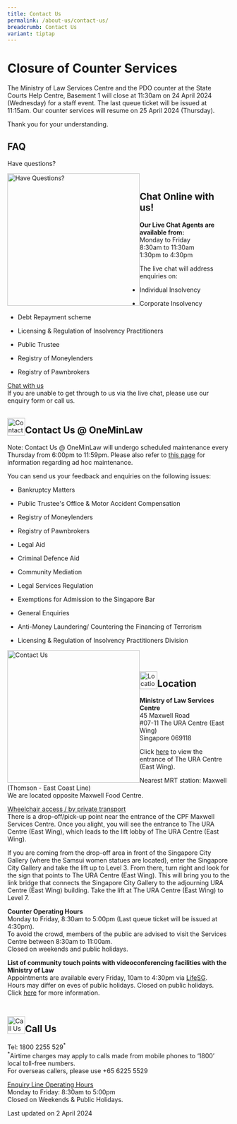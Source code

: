```yaml
---
title: Contact Us
permalink: /about-us/contact-us/
breadcrumb: Contact Us
variant: tiptap
---
```

<h1><strong>Closure of Counter Services</strong></h1>
<p>The Ministry of Law Services Centre and the PDO counter at the State Courts
Help Centre, Basement 1 will close at 11:30am on 24 April 2024 (Wednesday)
for a staff event. The last queue ticket will be issued at 11:15am. Our
counter services will resume on 25 April 2024 (Thursday).</p>
<p>Thank you for your understanding.</p>
<h2>FAQ</h2>
<p>Have questions?</p>
<div class="isomer-image-wrapper">
<img style="width: 300px; float: left;" height="auto" width="100%" title="Have Questions?" alt="Have Questions?" src="/images/mlaw-faq.png">
</div>
<h2><br>Chat Online with us!</h2>
<p><strong>Our Live Chat Agents are available from:</strong> 
<br>Monday to Friday
<br>8:30am to 11:30am
<br>1:30pm to 4:30pm
<br>
</p>
<p>The live chat will address enquiries on:</p>
<ul data-tight="true" class="tight">
<li>
<p>Individual Insolvency</p>
</li>
<li>
<p>Corporate Insolvency</p>
</li>
<li>
<p>Debt Repayment scheme</p>
</li>
<li>
<p>Licensing &amp; Regulation of Insolvency Practitioners</p>
</li>
<li>
<p>Public Trustee</p>
</li>
<li>
<p>Registry of Moneylenders</p>
</li>
<li>
<p>Registry of Pawnbrokers</p>
</li>
</ul>
<p><a href="https://static.zdassets.com/web_widget/latest/liveChat.html?v=10#key=flexanswer1659.zendesk.com&amp;title=MinLaw%20Live%20Chat" rel="noopener noreferrer nofollow" target="_blank">Chat with us</a> 
<br>If you are unable to get through to us via the live chat, please use our
enquiry form or call us.
<br>
<br>
</p>
<div class="isomer-image-wrapper">
<img style="float:left; width: 40px;" height="auto" width="100%" title="Contact Us" alt="Contact Us" src="/images/enq.png">
</div>
<h2>Contact Us @ OneMinLaw</h2>
<p>Note: Contact Us @ OneMinLaw will undergo scheduled maintenance every
Thursday from 6:00pm to 11:59pm. Please also refer to <a href="https://www.mlaw.gov.sg/e-services/" rel="noopener noreferrer nofollow" target="_blank">this page</a> for
information regarding ad hoc maintenance.
<br>
</p>
<p>You can send us your feedback and enquiries on the following issues:</p>
<ul data-tight="true" class="tight">
<li>
<p>Bankruptcy Matters</p>
</li>
<li>
<p>Public Trustee's Office &amp; Motor Accident Compensation</p>
</li>
<li>
<p>Registry of Moneylenders</p>
</li>
<li>
<p>Registry of Pawnbrokers</p>
</li>
<li>
<p>Legal Aid</p>
</li>
<li>
<p>Criminal Defence Aid</p>
</li>
<li>
<p>Community Mediation</p>
</li>
<li>
<p>Legal Services Regulation</p>
</li>
<li>
<p>Exemptions for Admission to the Singapore Bar</p>
</li>
<li>
<p>General Enquiries</p>
</li>
<li>
<p>Anti-Money Laundering/ Countering the Financing of Terrorism</p>
</li>
<li>
<p>Licensing &amp; Regulation of Insolvency Practitioners Division</p>
</li>
</ul>
<div class="isomer-image-wrapper">
<img style="width: 300px; float: left;" height="auto" width="100%" title="Contact Us" alt="Contact Us" src="/images/mlaw-contactus.png">
</div>
<p>
<br>
<br>
</p>
<div class="isomer-image-wrapper">
<img style="float:left; width: 40px;" height="auto" width="100%" title="Location" alt="Location" src="/images/loc.png">
</div>
<h2>Location</h2>
<p><strong>Ministry of Law Services Centre</strong> 
<br>45 Maxwell Road
<br>#07-11 The URA Centre (East Wing)
<br>Singapore 069118
<br>
</p>
<p>Click <a href="/files/ura%20east%20wing%20entrance.pdf" rel="noopener noreferrer nofollow" target="_blank">here</a> to
view the entrance of The URA Centre (East Wing).</p>
<p>Nearest MRT station: Maxwell (Thomson - East Coast Line)
<br>We are located opposite Maxwell Food Centre.
<br>
</p>
<p><u>Wheelchair access / by private transport</u> 
<br>There is a drop-off/pick-up point near the entrance of the CPF Maxwell
Services Centre. Once you alight, you will see the entrance to The URA
Centre (East Wing), which leads to the lift lobby of The URA Centre (East
Wing).
<br>
</p>
<p>If you are coming from the drop-off area in front of the Singapore City
Gallery (where the Samsui women statues are located), enter the Singapore
City Gallery and take the lift up to Level 3. From there, turn right and
look for the sign that points to The URA Centre (East Wing). This will
bring you to the link bridge that connects the Singapore City Gallery to
the adjourning URA Centre (East Wing) building. Take the lift at The URA
Centre (East Wing) to Level 7.
<br>
</p>
<p><strong>Counter Operating Hours</strong> 
<br>Monday to Friday, 8:30am to 5:00pm (Last queue ticket will be issued at
4:30pm).
<br>To avoid the crowd, members of the public are advised to visit the Services
Centre between 8:30am to 11:00am.
<br>Closed on weekends and public holidays.
<br>
</p>
<p><strong>List of community touch points with videoconferencing facilities with the Ministry of Law</strong> 
<br>Appointments are available every Friday, 10am to 4:30pm via <a href="https://go.gov.sg/mlawvc" rel="noopener noreferrer nofollow" target="_blank">LifeSG</a>.
<br>Hours may differ on eves of public holidays. Closed on public holidays.
<br>Click <a href="/files/minlaw%20community%20touch%20points.pdf" rel="noopener noreferrer nofollow" target="_blank">here</a> for
more information.</p>
<p>
<br>
</p>
<div class="isomer-image-wrapper">
<img style="float:left; width: 40px;" height="auto" width="100%" title="Call Us" alt="Call Us" src="/images/call.png">
</div>
<h2>Call Us</h2>
<p>Tel: 1800 2255 529<sup>*</sup> 
<br><sup>*</sup>Airtime charges may apply to calls made from mobile phones
to ‘1800’ local toll-free numbers.
<br>For overseas callers, please use +65 6225 5529
<br>
</p>
<p><u>Enquiry Line Operating Hours</u> 
<br>Monday to Friday: 8:30am to 5:00pm
<br>Closed on Weekends &amp; Public Holidays.</p>
<p></p>
<p>Last updated on 2 April 2024</p>